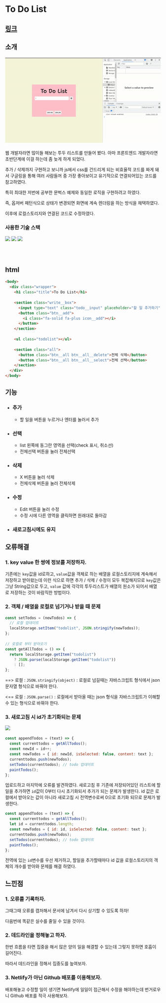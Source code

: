 # To Do List

## [링크](https://strong-hamster-fadef1.netlify.app)

## 소개

<img src="./img/todo.gif">

웹 개발자라면 많이들 해보는 투두 리스트를 만들어 봤다.
아마 프론트엔드 개발자라면 초반단계에 이걸 하는데 좀 늦게 하게 되었다.

추가 / 삭제까지 구현하고 보니까 js에서 css를 건드리게 되는 비효율적 코드를 짜게 돼서 구글링을 통해 여러 사람들꺼 중 가장 좋아보이고 유기적으로 연결되어있는 코드를 참고하였다.

특히 최대한 저번에 공부한 문벅스 예제와 동일한 로직을 구현하려고 하였다.

즉, 옵저버 패턴식으로 상태가 변경되면 화면에 계속 렌더링을 하는 방식을 채택하였다.

이후에 로컬스토리지와 연결된 코드로 수정하였다.

### 사용한 기술 스택

<img src="https://img.shields.io/badge/html5-E34F26?style=for-the-badge&logo=html5&logoColor=white"> <img src="https://img.shields.io/badge/css-1572B6?style=for-the-badge&logo=css3&logoColor=white"> <img src="https://img.shields.io/badge/javascript-006600?style=for-the-badge&logo=javascript&logoColor=black">

<br>
<br>

## html

```html
<body>
  <div class="wrapper">
    <h1 class="title">To Do List</h1>

    <section class="write__box">
      <input type="text" class="todo__input" placeholder="할 일 추가하기" />
      <button class="btn__add">
        <i class="fa-solid fa-plus icon__add"></i>
      </button>
    </section>

    <ul class="todolist"></ul>

    <section class="all">
      <button class="btn__all btn__all__delete">전체 삭제</button>
      <button class="btn__all btn__all__select">전체 선택</button>
    </section>
  </div>
</body>
```

## 기능

- ### 추가

  - 할 일을 버튼을 누르거나 엔터를 눌러서 추가

- ### 선택

  - list 왼쪽에 동그란 영역을 선택(check 표시, 취소선)
  - 전체선택 버튼을 눌러 전체선택

- ### 삭제

  - X 버튼을 눌러 삭제
  - 전체삭제 버튼을 눌러 전체삭제

- ### 수정

  - Edit 버튼을 눌러 수정
  - 수정 시에 다른 영역을 클릭하면 원래대로 돌아감

- ### 새로고침시에도 유지

## 오류해결

### 1. key value 한 쌍에 정보를 저장하자.

기존에는 `key`값을 id로하고, `value`값을 객체로 하는 배열을 로컬스토리지에 계속해서 저장하고 받아왔는데 이런 식으로 하면 추가 / 삭제 / 수정이 모두 복잡해지므로 `key`값은 그냥 String값으로 두고, `value` 값에 각각의 투두리스트가 배열의 원소가 되어서 배열로 저장하는 것이 바람직한 방법이다.

### 2. 객체 / 배열을 로컬로 넘기거나 받을 때 문제

```js
const setTodos = (newTodos) => {
  // 로컬 업데이트
  localStorage.setItem("todolist", JSON.stringify(newTodos));
};

// 로컬로 부터 받아오기
const getAllTodos = () => {
  return localStorage.getItem("todolist")
    ? JSON.parse(localStorage.getItem("todolist"))
    : [];
};
```

==> 로컬 : `JSON.stringify(object)` : 로컬로 넘길때는 자바스크립트 형식에서 json 문자열 형식으로 바꿔야 한다.

<== 로컬 : `JSON.parse()` : 로컬에서 받아올 때는 json 형식을 자바스크립트가 이해할 수 있는 형식으로 바꿔야 한다.

### 3. 새로고침 시 id가 초기화되는 문제

<img src="https://i.postimg.cc/FsnYsHQN/image.png">

```js
const appendTodos = (text) => {
  const currenttodos = getAllTodos();
  const newId = id++;
  const newTodos = { id: newId, isSelected: false, content: text };
  currenttodos.push(newTodos);
  setTodos(currenttodos); // todo 업데이트
  paintTodos();
};
```

업로드하고 마지막에 오류를 발견하였다.
새로고침 후 기존에 저장되어있던 리스트에 할 일을 추가하면 `id`값이 0부터 다시 초기화되서 추가가 되는 문제가 발생한다.
id 값은 로컬에서 받아오는 값이 아니라 새로고침 시 전역변수로써 0으로 초기화 되므로 문제가 발생한다.

```js
const appendTodos = (text) => {
  const currenttodos = getAllTodos();
  let id = currenttodos.length;
  const newTodos = { id: id, isSelected: false, content: text };
  currenttodos.push(newTodos);
  setTodos(currenttodos); // todo 업데이트
  paintTodos();
};
```

전역에 있는 `id`변수를 우선 제거하고, 할일을 추가할때마다 id 값을 로컬스토리지의 객체의 개수를 받아와 문제를 해결 하였다.


## 느낀점

### 1. 오류를 기록하자.

그때그때 오류를 캡처해서 문서에 남겨서 다시 상기할 수 있도록 하자!

다음번에 똑같은 실수를 줄일 수 있을 것이다.

### 2. 데드라인을 정해놓고 하자.

한번 흐름을 타면 집중을 해서 많은 양의 일을 해결할 수 있는데 그렇지 못하면 호흡이 길어진다.

따라서 데드라인을 정해서 집중도를 높여보자.

### 3. Netlify가 아닌 Github 배포를 이용해보자.

배포해놓고 수정할 일이 생기면 Netlify에 일일이 접근해서 수정을 해야하는데 번거로우니 Github 배포를 적극 사용해보자.
